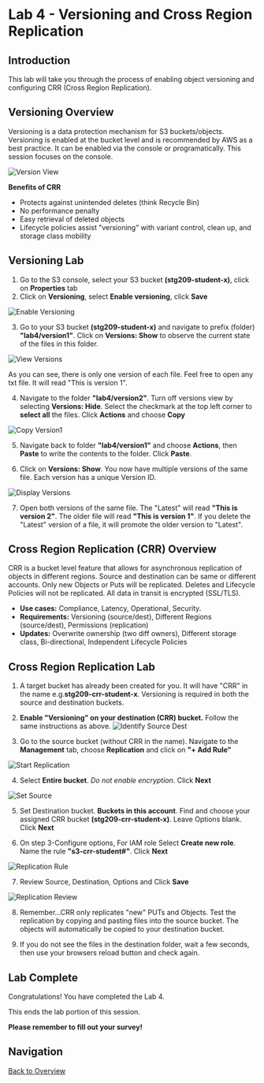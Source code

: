 # Lab 4 - Versioning and Cross Region Replication

## Introduction
This lab will take you through the process of enabling object versioning and configuring CRR (Cross Region Replication).

## Versioning Overview
Versioning is a data protection mechanism for S3 buckets/objects. Versioning is enabled at the bucket level and is recommended by AWS as a best practice.  It can be enabled via the console or programatically. This session focuses on the console.

 ![Version View](../images/4-versioning-1.png)

**Benefits of CRR**

* Protects against unintended deletes (think Recycle Bin)
* No performance penalty
* Easy retrieval of deleted objects
* Lifecycle policies assist "versioning" with variant control, clean up, and storage class mobility

## Versioning Lab

1. Go to the S3 console, select your S3 bucket **(stg209-student-x)**, click on **Properties** tab
2. Click on **Versioning**, select **Enable versioning**, click **Save**

 ![Enable Versioning](../images/4-versioning-2.png)


3. Go to your S3 bucket **(stg209-student-x)** and navigate to prefix (folder) **"lab4/version1"**. Click on **Versions: Show** to observe the current state of the files in this folder.

 ![View Versions](../images/4-versioning-3.png)

As you can see, there is only one version of each file. Feel free to open any txt file.  It will read "This is version 1". 

4. Navigate to the folder **"lab4/version2"**. Turn off versions view by selecting **Versions: Hide**.  Select the checkmark at the top left corner to **select all** the files.  Click **Actions** and choose **Copy**

 ![Copy Version1](../images/4-versioning-4.png)
 
 
5. Navigate back to folder **"lab4/version1"** and choose **Actions**, then **Paste** to write the contents to the folder. Click **Paste**.


6. Click on **Versions: Show**. You now have multiple versions of the same file.  Each version has a unique Version ID.

 ![Display Versions](../images/4-versioning-5.png)
 
 
7. Open both versions of the same file. The "Latest" will read **"This is version 2"**. The older file will read **"This is version 1"**.  If you delete the "Latest" version of a file, it will promote the older version to "Latest".  


## Cross Region Replication (CRR) Overview
CRR is a bucket level feature that allows for asynchronous replication of objects in different regions.  Source and destination can be same or different accounts. Only new Objects or Puts will be replicated. Deletes and Lifecycle Policies will not be replicated.  All data in transit is encrypted (SSL/TLS).

* **Use cases:** Compliance, Latency, Operational, Security.
* **Requirements:** Versioning (source/dest), Different Regions (source/dest), Permissions (replication)
* **Updates:** Overwrite ownership (two diff owners), Different storage class, Bi-directional, Independent Lifecycle Policies


## Cross Region Replication Lab

1. A target bucket has already been created for you.  It will have "CRR" in the name e.g.**stg209-crr-student-x**. Versioning is required in both the source and destination buckets. 

2. **Enable "Versioning" on your destination (CRR) bucket.** Follow the same instructions as above.
 ![Identify Source Dest](../images/4-crr-6.png)

3. Go to the source bucket (without CRR in the name).  Navigate to the **Management** tab, choose **Replication** and click on **"+ Add Rule"**

 ![Start Replication](../images/4-crr-7.png)

4. Select **Entire bucket**. _Do not enable encryption_.  Click **Next**

 ![Set Source](../images/4-crr-8.png)
 

5. Set Destination bucket.  **Buckets in this account**.  Find and choose your assigned CRR bucket **(stg209-crr-student-x)**. Leave Options blank. Click **Next**


6. On step 3-Configure options, For IAM role Select **Create new role**. Name the rule **"s3-crr-student#"**. Click **Next**

 ![Replication Rule](../images/4-crr-9.png)


7. Review Source, Destination, Options and Click **Save**

 ![Replication Review](../images/4-crr-10.png)


8. Remember...CRR only replicates "new" PUTs and Objects. Test the replication by copying and pasting files into the source bucket.  The objects will automatically be copied to your destination bucket.

9. If you do not see the files in the destination folder, wait a few seconds, then use your browsers reload button and check again.

## Lab Complete

Congratulations! You have completed the Lab 4.

This ends the lab portion of this session.

**Please remember to fill out your survey!**

## Navigation
[Back to Overview](../README.md)

